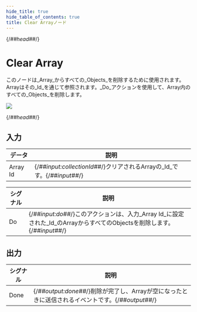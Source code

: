 ```yaml
---
hide_title: true
hide_table_of_contents: true
title: Clear Arrayノード
---
```


{/*##head##*/}

# Clear Array

このノードは_Array_からすべての_Objects_を削除するために使用されます。Arrayはその_Id_を通じて参照されます。_Do_アクションを使用して、Array内のすべての_Objects_を削除します。

<div className="ndl-image-with-background l">

![](/nodes/data/array/clear-array/clear-array.png)

</div>

{/*##head##*/}

## 入力

| データ                                       | 説明                                                                    |
| ------------------------------------------ | ------------------------------------------------------------------------------ |
| <span className="ndl-data">Array Id</span> | {/*##input:collectionId##*/}クリアされるArrayの_Id_です。{/*##input##*/} |

| シグナル                                 | 説明                                                                                                             |
| -------------------------------------- | ----------------------------------------------------------------------------------------------------------------------- |
| <span className="ndl-signal">Do</span> | {/*##input:do##*/}このアクションは、入力_Array Id_に設定された_Id_のArrayからすべてのObjectsを削除します。{/*##input##*/} |

## 出力

| シグナル                                   | 説明                                                                                       |
| ---------------------------------------- | ------------------------------------------------------------------------------------------------- |
| <span className="ndl-signal">Done</span> | {/*##output:done##*/}削除が完了し、Arrayが空になったときに送信されるイベントです。{/*##output##*/} |